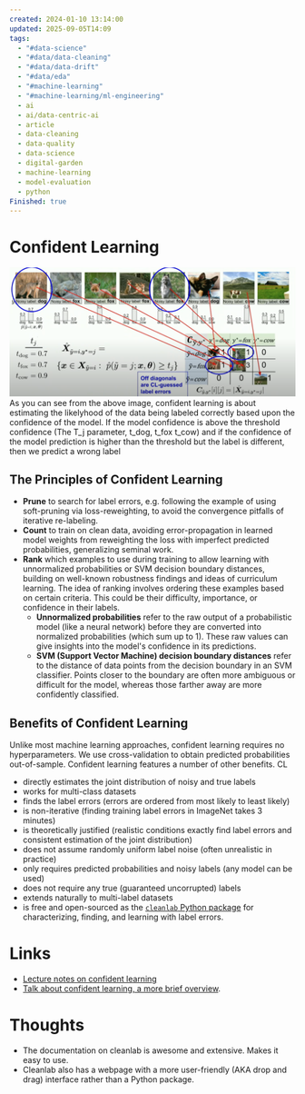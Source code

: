 ```yaml
---
created: 2024-01-10 13:14:00
updated: 2025-09-05T14:09
tags:
  - "#data-science"
  - "#data/data-cleaning"
  - "#data/data-drift"
  - "#data/eda"
  - "#machine-learning"
  - "#machine-learning/ml-engineering"
  - ai
  - ai/data-centric-ai
  - article
  - data-cleaning
  - data-quality
  - data-science
  - digital-garden
  - machine-learning
  - model-evaluation
  - python
Finished: true
---
```

# Confident Learning
![](../../../static/images/confident_learning.png)
As you can see from the above image, confident learning is about estimating the likelyhood of the data being labeled correctly based upon the confidence of the model. If the model confidence is above the threshold confidence (The T_j parameter, t_dog, t_fox t_cow) and if the confidence of the model prediction is higher than the threshold but the label is different, then we predict a wrong label 
## The Principles of Confident Learning
- **Prune** to search for label errors, e.g. following the example of using soft-pruning via loss-reweighting, to avoid the convergence pitfalls of iterative re-labeling.
- **Count** to train on clean data, avoiding error-propagation in learned model weights from reweighting the loss with imperfect predicted probabilities, generalizing seminal work.
- **Rank** which examples to use during training to allow learning with unnormalized probabilities or SVM decision boundary distances, building on well-known robustness findings and ideas of curriculum learning. The idea of ranking involves ordering these examples based on certain criteria. This could be their difficulty, importance, or confidence in their labels.
	 - **Unnormalized probabilities** refer to the raw output of a probabilistic model (like a neural network) before they are converted into normalized probabilities (which sum up to 1). These raw values can give insights into the model's confidence in its predictions.
	- **SVM (Support Vector Machine) decision boundary distances** refer to the distance of data points from the decision boundary in an SVM classifier. Points closer to the boundary are often more ambiguous or difficult for the model, whereas those farther away are more confidently classified.
## Benefits of Confident Learning

Unlike most machine learning approaches, confident learning requires no hyperparameters. We use cross-validation to obtain predicted probabilities out-of-sample. Confident learning features a number of other benefits. CL
- directly estimates the joint distribution of noisy and true labels
- works for multi-class datasets
- finds the label errors (errors are ordered from most likely to least likely)
- is non-iterative (finding training label errors in ImageNet takes 3 minutes)
- is theoretically justified (realistic conditions exactly find label errors and consistent estimation of the joint distribution)
- does not assume randomly uniform label noise (often unrealistic in practice)
- only requires predicted probabilities and noisy labels (any model can be used)
- does not require any true (guaranteed uncorrupted) labels
- extends naturally to multi-label datasets
- is free and open-sourced as the [`cleanlab` Python package](https://github.com/cgnorthcutt/cleanlab) for characterizing, finding, and learning with label errors.


# Links
- [Lecture notes on confident learning](https://dcai.csail.mit.edu/2023/label-errors/)
- [Talk about confident learning, a more brief overview](https://www.youtube.com/watch?v=H_m66Uwh7rg&ab_channel=Cleanlab).

# Thoughts 
- The documentation on cleanlab is awesome and extensive. Makes it easy to use. 
- Cleanlab also has a webpage with a more user-friendly (AKA drop and drag) interface rather than a Python package. 


